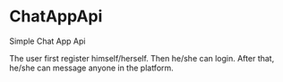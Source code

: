 # ChatAppApi
Simple Chat App Api

The user first register himself/herself.
Then he/she can login.
After that, he/she can message anyone in the platform.
